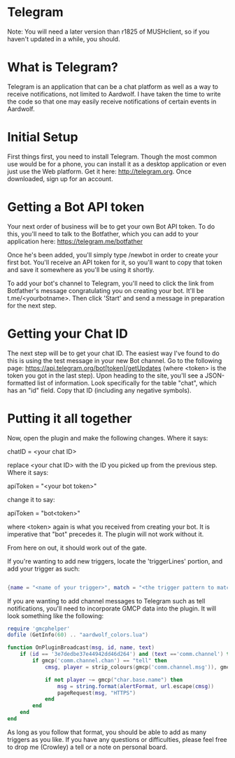 # Telegram

Note: You will need a later version than r1825 of MUSHclient, so if you haven't updated in a while, you should.

# What is Telegram?

Telegram is an application that can be a chat platform as well as a way to receive notifications, not limited to Aardwolf. I have taken the time to write the code so that one may easily receive notifications of certain events in Aardwolf.

# Initial Setup

First things first, you need to install Telegram. Though the most common use would be for a phone, you can install it as a desktop application or even just use the Web platform. Get it here: http://telegram.org. Once downloaded, sign up for an account.

# Getting a Bot API token

Your next order of business will be to get your own Bot API token. To do this, you'll need to talk to the Botfather, which you can add to your application here: https://telegram.me/botfather

Once he's been added, you'll simply type /newbot in order to create your first bot. You'll receive an API token for it, so you'll want to copy that token and save it somewhere as you'll be using it shortly.

To add your bot's channel to Telegram, you'll need to click the link from Botfather's message congratulating you on creating your bot. It'll be t.me/&lt;yourbotname&gt;. Then click 'Start' and send a message in preparation for the next step.

# Getting your Chat ID

The next step will be to get your chat ID. The easiest way I've found to do this is using the test message in your new Bot channel. Go to the following page: https://api.telegram.org/bot[token]/getUpdates (where &lt;token&gt; is the token you got in the last step). Upon heading to the site, you'll see a JSON-formatted list of information. Look specifically for the table "chat", which has an "id" field. Copy that ID (including any negative symbols).

# Putting it all together

Now, open the plugin and make the following changes. Where it says:

chatID = &lt;your chat ID&gt;

replace &lt;your chat ID&gt; with the ID you picked up from the previous step. Where it says:

apiToken = "&lt;your bot token&gt;"

change it to say:

apiToken = "bot&lt;token&gt;"

where &lt;token&gt; again is what you received from creating your bot. It is imperative that "bot" precedes it. The plugin will not work without it.

From here on out, it should work out of the gate.

If you're wanting to add new triggers, locate the 'triggerLines' portion, and add your trigger as such:

```lua

{name = "<name of your trigger>", match = "<the trigger pattern to match>;", message = "<text you want sent>"},

```

If you are wanting to add channel messages to Telegram such as tell notifications, you'll need to incorporate GMCP data into the plugin. It will look something like the following:

```lua
require 'gmcphelper'
dofile (GetInfo(60) .. "aardwolf_colors.lua")

function OnPluginBroadcast(msg, id, name, text)
    if (id == '3e7dedbe37e44942dd46d264') and (text =='comm.channel') then
        if gmcp('comm.channel.chan') == "tell" then
            cmsg, player = strip_colours(gmcp('comm.channel.msg')), gmcp('comm.channel.player')

            if not player ~= gmcp("char.base.name") then
                msg = string.format(alertFormat, url.escape(cmsg))
                pageRequest(msg, "HTTPS")
            end
        end
    end
end
```

As long as you follow that format, you should be able to add as many triggers as you like. If you have any questions or difficulties, please feel free to drop me (Crowley) a tell or a note on personal board.
